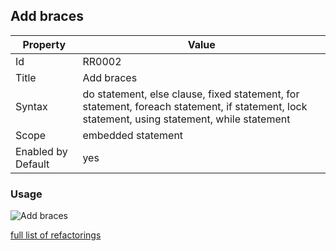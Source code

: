## Add braces

Property | Value
--- | --- 
Id | RR0002
Title | Add braces
Syntax | do statement, else clause, fixed statement, for statement, foreach statement, if statement, lock statement, using statement, while statement
Scope | embedded statement
Enabled by Default | yes

### Usage

![Add braces](../../images/refactorings/AddBraces.png)

[full list of refactorings](Refactorings.md)
